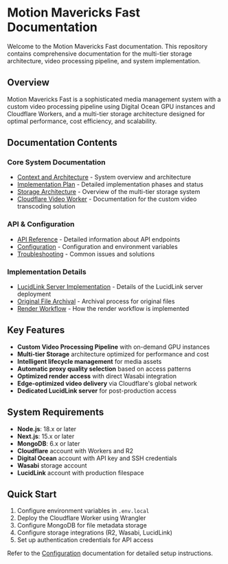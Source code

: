 # Motion Mavericks Fast Documentation

Welcome to the Motion Mavericks Fast documentation. This repository contains comprehensive documentation for the multi-tier storage architecture, video processing pipeline, and system implementation.

## Overview

Motion Mavericks Fast is a sophisticated media management system with a custom video processing pipeline using Digital Ocean GPU instances and Cloudflare Workers, and a multi-tier storage architecture designed for optimal performance, cost efficiency, and scalability.

## Documentation Contents

### Core System Documentation
- [Context and Architecture](context_and_architecture.md) - System overview and architecture
- [Implementation Plan](implementation_plan.md) - Detailed implementation phases and status
- [Storage Architecture](storage_architecture.md) - Overview of the multi-tier storage system
- [Cloudflare Video Worker](cloudflare_video_worker.md) - Documentation for the custom video transcoding solution

### API & Configuration
- [API Reference](api-reference.md) - Detailed information about API endpoints
- [Configuration](configuration.md) - Configuration and environment variables
- [Troubleshooting](troubleshooting.md) - Common issues and solutions

### Implementation Details
- [LucidLink Server Implementation](lucidlink_server_implementation.md) - Details of the LucidLink server deployment
- [Original File Archival](original_file_archival.md) - Archival process for original files
- [Render Workflow](render_workflow.md) - How the render workflow is implemented

## Key Features

- **Custom Video Processing Pipeline** with on-demand GPU instances
- **Multi-tier Storage** architecture optimized for performance and cost
- **Intelligent lifecycle management** for media assets
- **Automatic proxy quality selection** based on access patterns
- **Optimized render access** with direct Wasabi integration
- **Edge-optimized video delivery** via Cloudflare's global network
- **Dedicated LucidLink server** for post-production access

## System Requirements

- **Node.js**: 18.x or later
- **Next.js**: 15.x or later
- **MongoDB**: 6.x or later
- **Cloudflare** account with Workers and R2
- **Digital Ocean** account with API key and SSH credentials
- **Wasabi** storage account
- **LucidLink** account with production filespace

## Quick Start

1. Configure environment variables in `.env.local`
2. Deploy the Cloudflare Worker using Wrangler
3. Configure MongoDB for file metadata storage
4. Configure storage integrations (R2, Wasabi, LucidLink)
5. Set up authentication credentials for API access

Refer to the [Configuration](configuration.md) documentation for detailed setup instructions. 
